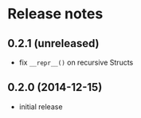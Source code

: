# Release notes

## 0.2.1 (unreleased)

- fix `__repr__()` on recursive Structs

## 0.2.0 (2014-12-15)

- initial release
